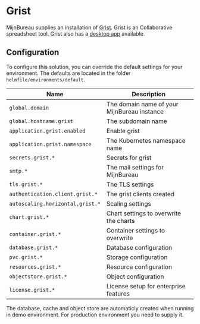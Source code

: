 # Grist

MijnBureau supplies an installation of [Grist](https://www.getgrist.com/). Grist is an Collaborative spreadsheet tool. Grist also has a [desktop app](https://github.com/gristlabs/grist-desktop?tab=readme-ov-file) available.

## Configuration

To configure this solution, you can override the default settings for your environment. The defaults are
located in the folder `helmfile/environments/default`.

| Name                             | Description                                 |
| -------------------------------- | ------------------------------------------- |
| `global.domain`                  | The domain name of your MijnBureau instance |
| `global.hostname.grist`          | The subdomain name                          |
| `application.grist.enabled`      | Enable grist                                |
| `application.grist.namespace`    | The Kubernetes namespace name               |
| `secrets.grist.*`                | Secrets for grist                           |
| `smtp.*`                         | The mail settings for MijnBureau            |
| `tls.grist.*`                    | The TLS settings                            |
| `authentication.client.grist.*`  | The grist clients created                   |
| `autoscaling.horizontal.grist.*` | Scaling settings                            |
| `chart.grist.*`                  | Chart settings to overwrite the charts      |
| `container.grist.*`              | Container settings to overwrite             |
| `database.grist.*`               | Database configuration                      |
| `pvc.grist.*`                    | Storage configuration                       |
| `resources.grist.*`              | Resource configuration                      |
| `objectstore.grist.*`            | Object configuration                        |
| `license.grist.*`                | License setup for enterprise features       |

The database, cache and object store are automaticly created when running in demo environment. For production environment you need to supply it.
